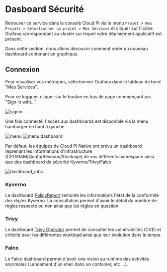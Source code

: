 # Dasboard Sécurité

Retrouver ce service dans la console Cloud Pi via le menu `Projet > Mes Projets > Sélectionner un projet > Mes Services` et cliquer sur l'icône Grafana correspondant au cluster sur lequel votre déploiement applicatif est présent.

Dans cette section, nous allons découvrir comment créer un nouveau dashboard contenant un graphique.

## Connexion
Pour visualiser vos métriques, sélectionner Grafana dans le tableau de bord "Mes Services".

Pour se logguer, cliquer sur le bouton en bas de page commençant par "Sign in with..."

![signin](/img/guide/grafana-sign-in.png)

Une fois connecté, l'accès aux dashboards est disponible via la menu hamburger en haut à gauche

![menu](/img/guide/grafana_menu.png)
![menu dashboard](/img/guide/grafana_menu_dashboard.png)

Par défaut, les équipes de Cloud Pi Native ont prévu un dashboard reprenant les informations d'infrastructure (CPU/RAM/Quota/Réseaux/Stockage) de vos différents namespace ainsi que des dashboard de sécurité Kyverno/Trivy/Falco

![dashboard_infra](/img/guide/dashboard_infra.png)

### Kyverno
Le dashboard [PolicyReport](/img/guide/kyverno.png) remonte les informations l'état de la conformité des règles Kyverno. La consultation permet d'avoir le détail du nombre de règles respecté ou non ainsi que les règles en question.

### Trivy
Le dashboard [Trivy Operator](/img/guide/trivy_dashboard.png) permet de consulter les vulnérabilités (CVE) et criticité pour les différentes workload ainsi que leur évolution dans le temps.

### Falco
Le Falco dashboard permet d'avoir une vision au runtime des activités anormales (Lancement d'un shell dans un container, etc ...).
